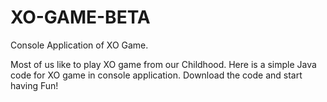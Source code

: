 # XO-GAME-BETA
Console Application of XO Game.

Most of us like to play XO game from our Childhood. 
Here is a simple Java code for XO game in console application. 
Download the code and start having Fun!
